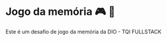 # Jogo da memória :video_game: :space_invader:

Este é um desafio de jogo da memória da DIO - TQI FULLSTACK